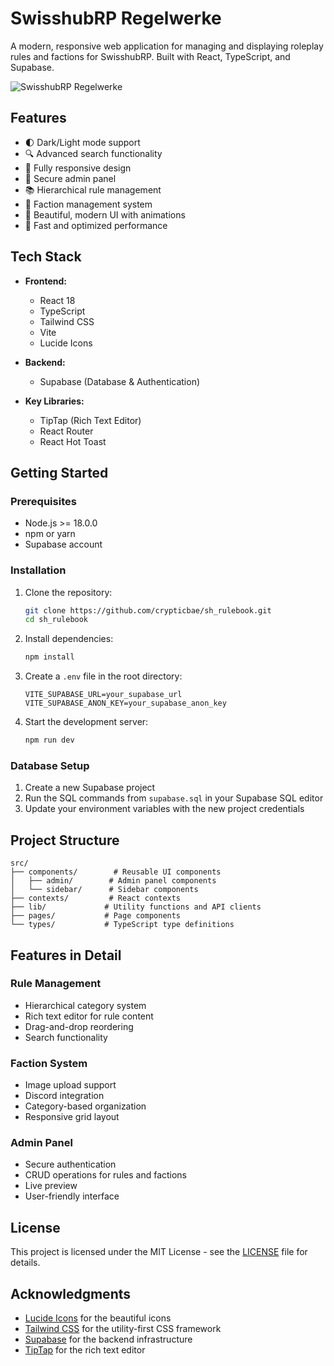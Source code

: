 # SwisshubRP Regelwerke

A modern, responsive web application for managing and displaying roleplay rules and factions for SwisshubRP. Built with React, TypeScript, and Supabase.

![SwisshubRP Regelwerke](https://images.unsplash.com/photo-1533134486753-c833f0ed4866?q=80&w=3270&auto=format&fit=crop)

## Features

- 🌓 Dark/Light mode support
- 🔍 Advanced search functionality
- 📱 Fully responsive design
- 🔐 Secure admin panel
- 📚 Hierarchical rule management
- 👥 Faction management system
- 🎨 Beautiful, modern UI with animations
- 🚀 Fast and optimized performance

## Tech Stack

- **Frontend:**
  - React 18
  - TypeScript
  - Tailwind CSS
  - Vite
  - Lucide Icons

- **Backend:**
  - Supabase (Database & Authentication)

- **Key Libraries:**
  - TipTap (Rich Text Editor)
  - React Router
  - React Hot Toast

## Getting Started

### Prerequisites

- Node.js >= 18.0.0
- npm or yarn
- Supabase account

### Installation

1. Clone the repository:
   ```bash
   git clone https://github.com/crypticbae/sh_rulebook.git
   cd sh_rulebook
   ```

2. Install dependencies:
   ```bash
   npm install
   ```

3. Create a `.env` file in the root directory:
   ```env
   VITE_SUPABASE_URL=your_supabase_url
   VITE_SUPABASE_ANON_KEY=your_supabase_anon_key
   ```

4. Start the development server:
   ```bash
   npm run dev
   ```

### Database Setup

1. Create a new Supabase project
2. Run the SQL commands from `supabase.sql` in your Supabase SQL editor
3. Update your environment variables with the new project credentials

## Project Structure

```
src/
├── components/        # Reusable UI components
│   ├── admin/        # Admin panel components
│   └── sidebar/      # Sidebar components
├── contexts/         # React contexts
├── lib/             # Utility functions and API clients
├── pages/           # Page components
└── types/           # TypeScript type definitions
```

## Features in Detail

### Rule Management
- Hierarchical category system
- Rich text editor for rule content
- Drag-and-drop reordering
- Search functionality

### Faction System
- Image upload support
- Discord integration
- Category-based organization
- Responsive grid layout

### Admin Panel
- Secure authentication
- CRUD operations for rules and factions
- Live preview
- User-friendly interface

## License

This project is licensed under the MIT License - see the [LICENSE](LICENSE) file for details.

## Acknowledgments

- [Lucide Icons](https://lucide.dev/) for the beautiful icons
- [Tailwind CSS](https://tailwindcss.com/) for the utility-first CSS framework
- [Supabase](https://supabase.io/) for the backend infrastructure
- [TipTap](https://tiptap.dev/) for the rich text editor
